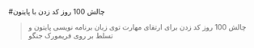 #چالش 100 روز کد زدن با پایتون
>چالش 100 روز کد زدن برای ارتقای مهارت توی زبان برنامه نویسی پایتون و تسلط بر روی فریمورک جنگو
